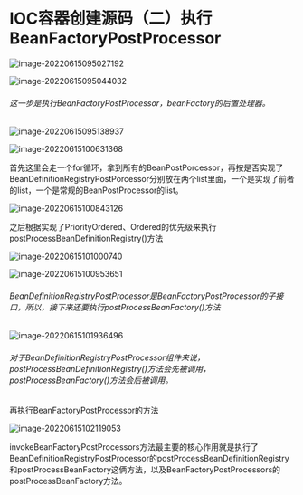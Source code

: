 # IOC容器创建源码（二）执行BeanFactoryPostProcessor

![image-20220615095027192](C:\Users\HP\AppData\Roaming\Typora\typora-user-images\image-20220615095027192.png)

![image-20220615095044032](C:\Users\HP\AppData\Roaming\Typora\typora-user-images\image-20220615095044032.png)

###### 这一步是执行BeanFactoryPostProcessor，beanFactory的后置处理器。

![image-20220615095138937](C:\Users\HP\AppData\Roaming\Typora\typora-user-images\image-20220615095138937.png)

![image-20220615100631368](C:\Users\HP\AppData\Roaming\Typora\typora-user-images\image-20220615100631368.png)

首先这里会走一个for循环，拿到所有的BeanPostPorcessor，再按是否实现了BeanDefinitionRegistryPostPorcessor分别放在两个list里面，一个是实现了前者的list，一个是常规的BeanPostProcessor的list。

![image-20220615100843126](C:\Users\HP\AppData\Roaming\Typora\typora-user-images\image-20220615100843126.png)

之后根据实现了PriorityOrdered、Ordered的优先级来执行postProcessBeanDefinitionRegistry()方法

![image-20220615101000740](C:\Users\HP\AppData\Roaming\Typora\typora-user-images\image-20220615101000740.png)

![image-20220615100953651](C:\Users\HP\AppData\Roaming\Typora\typora-user-images\image-20220615100953651.png)

###### BeanDefinitionRegistryPostProcessor是BeanFactoryPostProcessor的子接口，所以，接下来还要执行postProcessBeanFactory()方法

![image-20220615101936496](C:\Users\HP\AppData\Roaming\Typora\typora-user-images\image-20220615101936496.png)

###### 对于BeanDefinitionRegistryPostProcessor组件来说，postProcessBeanDefinitionRegistry()方法会先被调用，postProcessBeanFactory()方法会后被调用。



再执行BeanFactoryPostProcessor的方法

![image-20220615102119053](C:\Users\HP\AppData\Roaming\Typora\typora-user-images\image-20220615102119053.png)

invokeBeanFactoryPostProcessors方法最主要的核心作用就是执行了BeanDefinitionRegistryPostProcessor的postProcessBeanDefinitionRegistry和postProcessBeanFactory这俩方法，以及BeanFactoryPostProcessors的postProcessBeanFactory方法。

